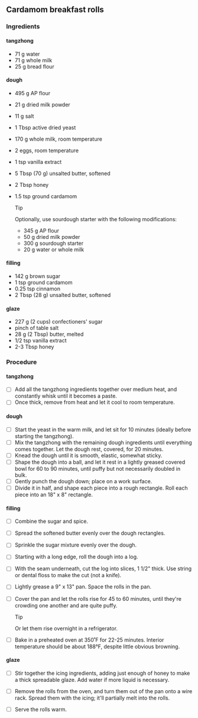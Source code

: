 ## Cardamom breakfast rolls



### Ingredients

#### tangzhong

- 71 g water
- 71 g whole milk
- 25 g bread flour

#### dough

- 495 g AP flour
- 21 g dried milk powder
- 11 g salt
- 1 Tbsp active dried yeast
- 170 g whole milk, room temperature
- 2 eggs, room temperature
- 1 tsp vanilla extract
- 5 Tbsp (70 g) unsalted butter, softened
- 2 Tbsp honey
- 1.5 tsp ground cardamom

  > [!TIP] 
  > Optionally, use sourdough starter with the following modifications:
  >
  > - 345 g AP flour
  > - 50 g dried milk powder
  > - 300 g sourdough starter
  > - 20 g water or whole milk

#### filling

- 142 g brown sugar
- 1 tsp ground cardamom
- 0.25 tsp cinnamon
- 2 Tbsp (28 g) unsalted butter, softened

#### glaze

- 227 g (2 cups) confectioners' sugar
- pinch of table salt
- 28 g (2 Tbsp) butter, melted
- 1/2 tsp vanilla extract
- 2-3 Tbsp honey



### Procedure

####  tangzhong

- [ ] Add all the tangzhong ingredients together over medium heat, and constantly whisk until it becomes a paste.
- [ ] Once thick, remove from heat and let it cool to room temperature.

#### dough

- [ ] Start the yeast in the warm milk, and let sit for 10 minutes (ideally before starting the tangzhong).
- [ ] Mix the tangzhong with the remaining dough ingredients until everything comes together. Let the dough rest, covered, for 20 minutes.
- [ ] Knead the dough until it is smooth, elastic, somewhat sticky.
- [ ] Shape the dough into a ball, and let it rest in a lightly greased covered bowl for 60 to 90 minutes, until puffy but not necessarily doubled in bulk.
- [ ] Gently punch the dough down; place on a work surface. 
- [ ] Divide it in half, and shape each piece into a rough rectangle. Roll each piece into an 18" x 8" rectangle.

#### filling

- [ ] Combine the sugar and spice.
- [ ] Spread the softened butter evenly over the dough rectangles.
- [ ] Sprinkle the sugar mixture evenly over the dough.
- [ ] Starting with a long edge, roll the dough into a log. 
- [ ] With the seam underneath, cut the log into slices, 1 1/2" thick. Use string or dental floss to make the cut (not a knife).
- [ ] Lightly grease a 9" x 13" pan. Space the rolls in the pan.
- [ ] Cover the pan and let the rolls rise for 45 to 60 minutes, until they're crowding one another and are quite puffy. 

  > [!TIP]
  > Or let them rise overnight in a refrigerator.

- [ ] Bake in a preheated oven at 350˚F for 22-25 minutes. Interior temperature should be about 188°F, despite little obvious browning.

#### glaze

- [ ] Stir together the icing ingredients, adding just enough of honey to make a thick spreadable glaze. Add water if more liquid is necessary.
- [ ] Remove the rolls from the oven, and turn them out of the pan onto a wire rack. Spread them with the icing; it'll partially melt into the rolls.
- [ ] Serve the rolls warm. 

